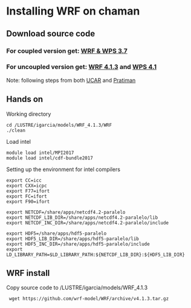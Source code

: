 # Installing WRF on chaman
## Download source code 
### For coupled version get: [WRF & WPS 3.7](https://www2.mmm.ucar.edu/wrf/users/download/get_sources.html)
    
### For uncoupled version get: [WRF 4.1.3](https://github.com/massonseb/WRF) and [WPS 4.1](https://github.com/wrf-model/WPS/tags/)
    
Note: following steps from both [UCAR](https://www2.mmm.ucar.edu/wrf/OnLineTutorial/compilation_tutorial.php) and [Pratiman](https://pratiman-91.github.io/2020/09/01/Installing-WRF-from-scratch-in-an-HPC-using-Intel-Compilers.html)

## Hands on
Working directory
```
cd /LUSTRE/igarcia/models/WRF_4.1.3/WRF
./clean
```
Load intel
```
module load intel/MPI2017
module load intel/cdf-bundle2017
```

Setting up the environment for intel compilers
```
export CC=icc
export CXX=icpc
export F77=ifort
export FC=ifort
export F90=ifort

export NETCDF=/share/apps/netcdf4.2-paralelo
export NETCDF_LIB_DIR=/share/apps/netcdf4.2-paralelo/lib
export NETCDF_INC_DIR=/share/apps/netcdf4.2-paralelo/include

export HDF5=/share/apps/hdf5-paralelo
export HDF5_LIB_DIR=/share/apps/hdf5-paralelo/lib
export HDF5_INC_DIR=/share/apps/hdf5-paralelo/include
export LD_LIBRARY_PATH=$LD_LIBRARY_PATH:${NETCDF_LIB_DIR}:${HDF5_LIB_DIR}
```
    
## WRF install 
Copy source code to /LUSTRE/igarcia/models/WRF_4.1.3
```
 wget https://github.com/wrf-model/WRF/archive/v4.1.3.tar.gz
 ```
